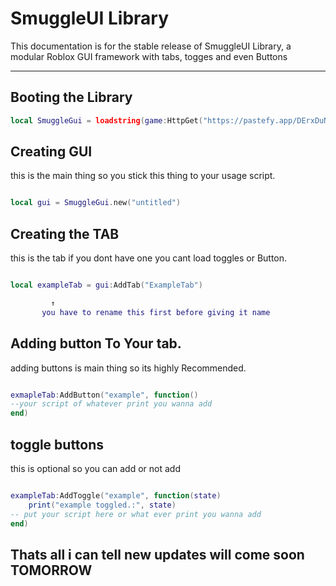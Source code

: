 # SmuggleUI Library

This documentation is for the stable release of SmuggleUI Library, a modular Roblox GUI framework with tabs, togges and even Buttons

---

## Booting the Library

```lua
local SmuggleGui = loadstring(game:HttpGet("https://pastefy.app/DErxDuNa/raw"))
```

## Creating GUI

this is the main thing so you stick this thing to your usage script.

```lua

local gui = SmuggleGui.new("untitled")

```

## Creating the TAB

this is the tab if you dont have one you cant load toggles or Button.

```lua

local exampleTab = gui:AddTab("ExampleTab")

         ↑
       you have to rename this first before giving it name
```

## Adding button To Your tab.


adding buttons is main thing so its highly Recommended.


```lua

exmapleTab:AddButton("example", function()
--your script of whatever print you wanna add
end)

```

## toggle buttons 

this is optional so you can add or not add

```lua

exampleTab:AddToggle("example", function(state)
    print("example toggled.:", state)
-- put your script here or what ever print you wanna add
end)

```

## Thats all i can tell new updates will come soon TOMORROW 

